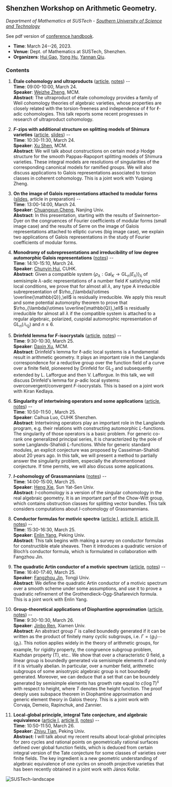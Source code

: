 <head>
    <script src="https://cdn.mathjax.org/mathjax/latest/MathJax.js?config=TeX-AMS-MML_HTMLorMML" type="text/javascript"></script>
    <script type="text/x-mathjax-config">
        MathJax.Hub.Config({
            tex2jax: {
            skipTags: ['script', 'noscript', 'style', 'textarea', 'pre'],
            inlineMath: [['$','$']]
            }
        });
    </script>
</head>


## Shenzhen Workshop on Arithmetic Geometry.

_Department of Mathematics at SUSTech - [Southern University of Science and Technology](https://math.sustech.edu.cn/conference/12651.html)_

See pdf version of [conference handbook](././handbook.pdf).

- **Time**: March 24--26, 2023.
- **Venue**: Dept. of Mathematics at SUSTech, Shenzhen.
- **Organizers**: [Hui Gao](https://huigaomath.github.io/), [Yong Hu](https://math.sustech.edu.cn/c/huyong?lang=en), [Yannan Qiu](https://math.sustech.edu.cn/c/qiuyannan?lang=en).

### Contents

1. **Étale cohomology and ultraproducts** ([article](https://link.springer.com/article/10.1007/s00229-020-01234-x), [notes](././Zheng.pdf)) -- <br/>
**Time**: 09:00-10:00, March 24. <br/>
**Speaker**: [Weizhe Zheng](https://server.mcm.ac.cn/~zheng/), MCM. <br/>
**Abstract**: The ultraproduct of étale cohomology provides a family of Weil cohomology theories of algebraic varieties, whose properties are closely related with the torsion-freeness and independence of $\ell$ for $\ell$-adic cohomologies. This talk reports some recent progresses in research of ultraproduct cohomology.


2. **_F_-zips with additional structure on splitting models of Shimura varieties** ([article](https://arxiv.org/abs/2212.13763), [slides](././Shen.pdf)) -- <br/>
**Time**: 10:30-11:30, March 24. <br/>
**Speaker**: [Xu Shen](http://www.mcm.ac.cn/people/members/202012/t20201207_599977.html), MCM. <br/>
**Abstract**: We will talk about constructions on certain mod _p_ Hodge structure for the smooth Pappas-Rapoport splitting models of Shimura varieties. These integral models are resolutions of singularities of the corresponding canonical models for ramified groups. We will also discuss applications to Galois representations associated to torsion classes in coherent cohomology. This is a joint work with Yuqiang Zheng.


3. **On the image of Galois representations attached to modular forms** ([slides](././Cheng.pdf), article in preparation) -- <br/>
**Time**: 13:00-14:00, March 24. <br/>
**Speaker**: [Chuangxun Cheng](http://maths.nju.edu.cn/~ccheng/), Nanjing Univ. <br/>
**Abstract**: In this presentation, starting with the results of Swinnerton-Dyer on the congruences of Fourier coefficients of modular forms (small image case) and the results of Serre on the image of Galois representations attached to elliptic curves (big image case), we explain two applications of Galois representations in the study of Fourier coefficients of modular forms.



4. **Monodromy of subrepresentations and irreducibility of low degree automorphic Galois representations** ([notes](././Hui.pdf)) -- <br/>
**Time**: 14:10-15:10, March 24. <br/>
**Speaker**: [Chunyin Hui](https://www.math.cuhk.edu.hk/alumni/hui-chun-yin), CUHK. <br/>
**Abstract**: Given a compatible system $\{\rho_{\lambda}:\mathrm{Gal}_K \to \mathrm{GL}_n(E_{\lambda})\}_{\lambda}$ of semisimple $\lambda$-adic representations of a number field $K$ satisfying mild local conditions, we prove that for almost all $\lambda$, any type A irreducible subrepresentation of $\rho_{\lambda}\otimes \overline{\mathbb{Q}}_\ell$ is residually irreducible. We apply this result and some potential automorphy theorem to prove that $\rho_{\lambda}\otimes \overline{\mathbb{Q}}_\ell$ is residually irreducible for almost all $\lambda$ if the compatible system is attached to a regular algebraic, polarized, cuspidal automorphic representation of $\mathrm{GL}_n(\mathbb{A}_{\mathbb{Q}})$ and $n\leqslant 6$.

5. **Drinfeld lemma for _F_-isocrystals** ([article](https://arxiv.org/abs/2210.14872), [notes](././Xu.pdf)) -- <br/>
**Time**: 9:30-10:30, March 25. <br/>
**Speaker**: [Daxin Xu](http://www.mcm.ac.cn/people/members/202012/t20201207_599986.html), MCM. <br/>
**Abstract**: Drinfeld's lemma for $\ell$-adic local systems is a fundamental result in arithmetic geometry. It plays an important role in the Langlands correspondence for a reductive group over the function field of a curve over a finite field, pioneered by Drinfeld for $\mathrm{GL}_2$ and subsequently extended by L. Lafforgue and then V. Lafforgue. In this talk, we will discuss Drinfeld's lemma for _p_-adic local systems: overconvergent/convergent _F_-isocrystals. This is based on a joint work with Kiran Kedlaya.

6. **Singularity of intertwining operators and some applications** ([article](https://arxiv.org/abs/2112.03531), [notes](././Luo.pdf)) -- <br/>
**Time**: 10:50-11:50 , March 25. <br/>
**Speaker**: Caihua Luo, CUHK Shenzhen. <br/>
**Abstract**: Intertwining operators play an important role in the Langlands program, e.g. their relations with constructing automorphic _L_-functions. The singularity of those operators is a basic problem. For generic co-rank one generalized principal series, it is characterized by the pole of some Langlands-Shahidi _L_-functions. While for generic standard modules, an explicit conjecture was proposed by Casselman-Shahidi about 20 years ago. In this talk, we will present a method to partially answer the singularity problem, especially the aforementioned conjecture. If time permits, we will also discuss some applications.


7. **_I_-cohomology of Grassmannians** ([notes](././Xie.pdf)) -- <br/>
**Time**: 14:00-15:00, March 25. <br/>
**Speaker**: [Heng Xie](https://sites.google.com/site/xieheng16/), Sun Yat-Sen Univ. <br/>
**Abstract**: _I_-cohomology is a version of the singular cohomology in the real algebraic geometry. It is an important part of the Chow-Witt group, which contains obstruction classes for splitting vector bundles. This talk considers computations about _I_-cohomology of Grassmannians.

8. **Conductor formulas for motivic spectra** ([article I](https://www.ams.org/journals/tran/2020-373-10/S0002-9947-2020-08187-2/S0002-9947-2020-08187-2.pdf), [article II](https://arxiv.org/abs/2209.11086), [article III](https://arxiv.org/abs/2211.10985), [notes](././Yang.pdf)) -- <br/>
**Time**: 15:30-16:30, March 25. <br/>
**Speaker**: [Enlin Yang](https://www.math.pku.edu.cn/teachers/yangenlin/ely.htm), Peking Univ. <br/>
**Abstract**: This talk begins with making a survey on conductor formulas for constructible etale sheaves. Then it introduces a quadratic version of Bloch’s conductor formula, which is formulated in collaboration with Fangzhou Jin.

9. **The quadratic Artin conductor of a motivic spectrum** ([article](https://arxiv.org/abs/2211.10985), [notes](././Jin.pdf)) -- <br/>
**Time**: 16:40-17:40, March 25. <br/>
**Speaker**: [Fangzhou Jin](https://fangzhoujin.github.io), Tongji Univ. <br/>
**Abstract**: We define the quadratic Artin conductor of a motivic spectrum over a smooth scheme under some assumptions, and use it to prove a quadratic refinement of the Grothendieck-Ogg-Shafarevich formula. This is a joint work with Enlin Yang.


10. **Group-theoretical applications of Diophantine approximation** ([article](https://link.springer.com/article/10.1007/s00222-021-01064-y), [notes](././Ren.pdf)) -- <br/>
**Time**: 9:30-10:30, March 26. <br/>
**Speaker**: [Jinbo Ren](https://math.xmu.edu.cn/info/1081/18819.htm), Xiamen Univ. <br/>
**Abstract**: An abstract group $\Gamma$ is called boundedly generated if it can be written as the product of finitely many cyclic subgroups, i.e. $\Gamma=\langle g_1\rangle \cdots \langle g_r\rangle$. This notion applies widely in the theory of arithmetic groups, for example, for rigidity property, the congruence subgroup problem, Kazhdan property (T), etc.. We show that over a characteristic 0 field, a linear group is boundedly generated via semisimple elements if and only if it is virtually abelian. In particular, over a number field, arithmetic subgroups of some anisotrypic algebraic group is not boundedly generated. Moreover, we can deduce that a set that can be boundely generated by semisimple elements has growth rate equal to $c(\log T)^s$ with respect to height, where $T$ denotes the height function. The proof deeply uses subspace theorem in Diophantine approximation and generic element theory in Galois theory. This is a joint work with Corvaja, Demeio, Rapinchuk, and Zannier.



11. **Local-global principle, integral Tate conjecture, and algebraic equivalence** ([article I](https://arxiv.org/abs/2211.15915), [article II](https://arxiv.org/abs/2302.07069), [notes](././Tian.pdf)) -- <br/>
**Time**: 10:50-11:50, March 26. <br/>
**Speaker**: [Zhiyu Tian](http://faculty.bicmr.pku.edu.cn/~tianzhiyu/), Peking Univ. <br/>
**Abstract**: I will talk about my recent results about local-global principles for zero cycles and rational points on geometrically rational surfaces defined over global function fields, which is deduced from certain integral version of the Tate conjecture for some classes of varieties over finite fields. The key ingredient is a new geometric understanding of algebraic equivalence of one cycles on smooth projective varieties that has been recently obtained in a joint work with János Kollár.

![SUSTech-landscape](././SUSTech-landscape.png)